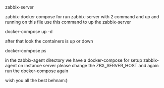 zabbix-server

zabbix-docker compose for run zabbix-server with 2 command and up and running
on this file use this command to up the zabbix-server

docker-compose up -d

after that look the containers is up or down

docker-compose ps

in the zabbix-agent directory we have a docker-compose for setup zabbix-agent on instance server
please change the ZBX_SERVER_HOST and again run the docker-compose again

wish you all the best
behnam:)
